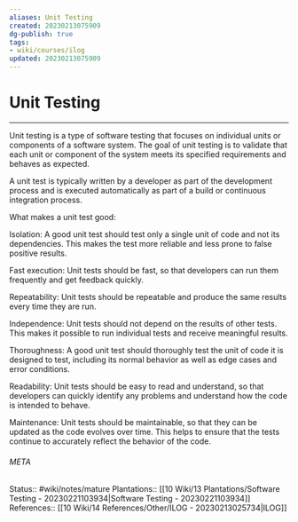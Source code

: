 ```yaml
---
aliases: Unit Testing
created: 20230213075909
dg-publish: true
tags:
- wiki/courses/ilog
updated: 20230213075909
---
```

# Unit Testing
---
Unit testing is a type of software testing that focuses on individual units or components of a software system. The goal of unit testing is to validate that each unit or component of the system meets its specified requirements and behaves as expected.

A unit test is typically written by a developer as part of the development process and is executed automatically as part of a build or continuous integration process.

What makes a unit test good:

Isolation: A good unit test should test only a single unit of code and not its dependencies. This makes the test more reliable and less prone to false positive results.

Fast execution: Unit tests should be fast, so that developers can run them frequently and get feedback quickly.

Repeatability: Unit tests should be repeatable and produce the same results every time they are run.

Independence: Unit tests should not depend on the results of other tests. This makes it possible to run individual tests and receive meaningful results.

Thoroughness: A good unit test should thoroughly test the unit of code it is designed to test, including its normal behavior as well as edge cases and error conditions.

Readability: Unit tests should be easy to read and understand, so that developers can quickly identify any problems and understand how the code is intended to behave.

Maintenance: Unit tests should be maintainable, so that they can be updated as the code evolves over time. This helps to ensure that the tests continue to accurately reflect the behavior of the code.



###### META
Status:: #wiki/notes/mature 
Plantations:: [[10 Wiki/13 Plantations/Software Testing - 20230221103934\|Software Testing - 20230221103934]]
References:: [[10 Wiki/14 References/Other/ILOG - 20230213025734\|ILOG]]
